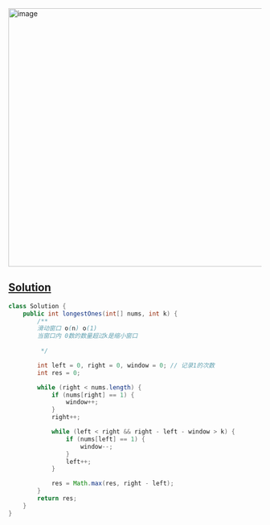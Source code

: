<img width="515" alt="image" src="https://github.com/kkkkevx/DSA2/assets/108632304/9a5f2633-521f-400e-aa67-fb669ccb929c">

## [Solution](https://leetcode.cn/problems/max-consecutive-ones-iii/description/)

```java
class Solution {
    public int longestOnes(int[] nums, int k) {
        /**
        滑动窗口 o(n) o(1)
        当窗口内 0数的数量超过k是缩小窗口
    
         */

        int left = 0, right = 0, window = 0; // 记录1的次数
        int res = 0;

        while (right < nums.length) {
            if (nums[right] == 1) {
                window++;
            }
            right++;

            while (left < right && right - left - window > k) {
                if (nums[left] == 1) {
                    window--;
                }
                left++;
            }

            res = Math.max(res, right - left);
        }
        return res;
    }
}
```
